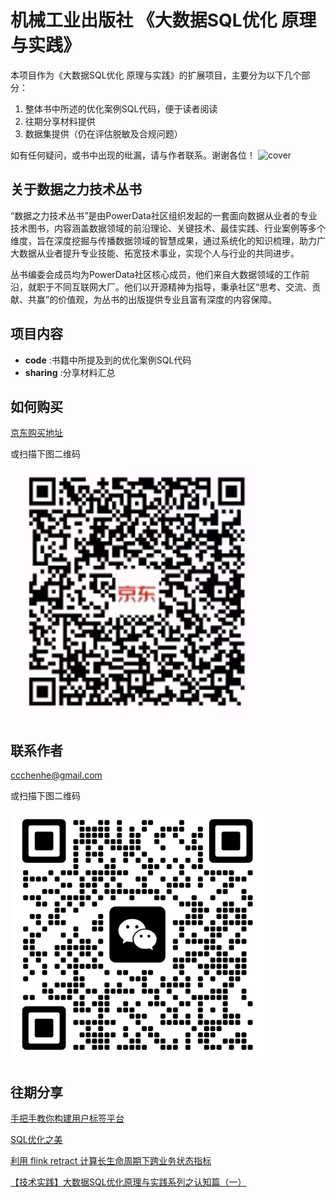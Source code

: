 # 机械工业出版社 《大数据SQL优化 原理与实践》

本项目作为《大数据SQL优化 原理与实践》的扩展项目，主要分为以下几个部分：
1. 整体书中所述的优化案例SQL代码，便于读者阅读
2. 往期分享材料提供
3. 数据集提供（仍在评估脱敏及合规问题）

如有任何疑问，或书中出现的纰漏，请与作者联系。谢谢各位！
![cover][cover]

## 关于数据之力技术丛书
“数据之力技术丛书”是由PowerData社区组织发起的一套面向数据从业者的专业技术图书，内容涵盖数据领域的前沿理论、关键技术、最佳实践、行业案例等多个维度，旨在深度挖掘与传播数据领域的智慧成果，通过系统化的知识梳理，助力广大数据从业者提升专业技能、拓宽技术事业，实现个人与行业的共同进步。

丛书编委会成员均为PowerData社区核心成员，他们来自大数据领域的工作前沿，就职于不同互联网大厂。他们以开源精神为指导，秉承社区“思考、交流、贡献、共赢”的价值观，为丛书的出版提供专业且富有深度的内容保障。

## 项目内容
- **code** :书籍中所提及到的优化案例SQL代码
- **sharing** :分享材料汇总


## 如何购买
[京东购买地址](https://item.m.jd.com/product/10130776056430.html?utm_term=CopyURL_shareidf9d0e5cd376c1ddb4d5440aafcbc5b21f8cae0b817351130869916_shangxiang_none&gx=RnAoFvPmvbRmHTSQejz3iP6Sak6yqGAcu-l-7m_jlQ&utm_source=iosapp&utm_campaign=t_335139774&utm_medium=appshare&ad_od=share&gxd=RnAolW4NaGHcmMwWqIIkXJ2bA9yyykHaeQMRb9o1v0w_HkNLI9ZmM-UCnryulNU)

或扫描下图二维码

![jd][jd]

## 联系作者
ccchenhe@gmail.com

或扫描下图二维码

![author][author]



## 往期分享
[手把手教你构建用户标签平台](https://www.bilibili.com/video/BV1oBrrYpEcL/?spm_id_from=333.1007.top_right_bar_window_history.content.click&vd_source=cd8be450adb824e7b1b099df792555c5)
 

[SQL优化之美](https://www.bilibili.com/video/BV1dE421K7Sv/?spm_id_from=333.788.recommend_more_video.2&vd_source=cd8be450adb824e7b1b099df792555c5)


[​利用 flink retract 计算长生命周期下跨业务状态指标](https://mp.weixin.qq.com/s/2YgvcziVS9NZXpp1aHDPCg)


[【技术实践】大数据SQL优化原理与实践系列之认知篇（一）](https://mp.weixin.qq.com/s/SwtWSY9Y0_kcRdjIJimLhw)



[jd]:pic/jd.png
[author]:pic/author.png
[cover]:pic/cover2.jpg